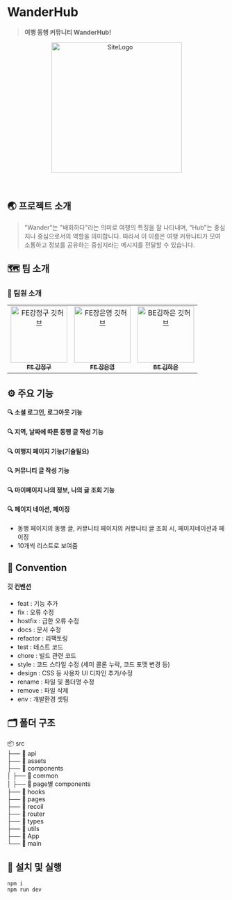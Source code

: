 # WanderHub

> **여행 동행 커뮤니티 WanderHub!**

<p align='center'>
<img src="https://github.com/WanderHub/WanderHub_Frontend/assets/123078739/75e40e8d-ee49-4c9b-978c-1fd21af0f6f8" width="300px" height="300px" alt="SiteLogo"></img></p><br/>

## 🌏 프로젝트 소개

> "Wander"는 "배회하다"라는 의미로 여행의 특징을 잘 나타내며, "Hub"는 중심지나 중심으로서의 역할을 의미합니다. 따라서 이 이름은 여행 커뮤니티가 모여 소통하고 정보를 공유하는 중심지라는 메시지를 전달할 수 있습니다.

## 🗺️ 팀 소개

### 🧳 팀원 소개

<table>
  <tbody>
    <tr>
      <td align="center"><a href="https://github.com/jgkang9402"><img src="https://avatars.githubusercontent.com/u/93317914?v=4" width="130px;" alt="FE강정구 깃허브"/><br /><sub><b>FE 강정구</b></sub></a><br /></td>
      <td align="center"><a href="https://github.com/jjangeunyeong"><img src="https://avatars.githubusercontent.com/u/123078739?v=4" width="130px;" alt="FE장은영 깃허브"/><br /><sub><b>FE 장은영</b></sub></a><br /></td>
      <td align="center"><a href="https://github.com/HaniiiK"><img src="https://avatars.githubusercontent.com/u/127297705?v=4" width="130px;" alt="BE김하은 깃허브"/><br /><sub><b>BE 김하은</b></sub></a><br /></td>
  </tbody>
</table>

## ⚙️ 주요 기능

#### 🔍 소셜 로그인, 로그아웃 기능

#### 🔍 지역, 날짜에 따른 동행 글 작성 기능

#### 🔍 여행지 페이지 기능(기술필요)

#### 🔍 커뮤니티 글 작성 기능

#### 🔍 마이페이지 나의 정보, 나의 글 조회 기능

#### 🔍 페이지 네이션, 페이징

- 동행 페이지의 동행 글, 커뮤니티 페이지의 커뮤니티 글 조회 시, 페이지네이션과 페이징
- 10개씩 리스트로 보여줌
  
## 📌 Convention

#### 깃 컨벤션

- feat : 기능 추가
- fix : 오류 수정
- hostfix : 급한 오류 수정
- docs : 문서 수정
- refactor : 리팩토링
- test : 테스트 코드
- chore : 빌드 관련 코드
- style : 코드 스타일 수정 (세미 콜론 누락, 코드 포맷 변경 등)
- design : CSS 등 사용자 UI 디자인 추가/수정
- rename : 파일 및 폴더명 수정
- remove : 파일 삭제
- env : 개발환경 셋팅


## 🗂️ 폴더 구조

📦 src  
├── 📂 api  
├── 📂 assets  
├── 📂 components  
│ ├── 📂 common  
│ ├── 📂 page별 components  
├── 📂 hooks  
├── 📂 pages  
├── 📂 recoil  
├── 📂 router  
├── 📂 types  
├── 📂 utils  
├── 📄 App  
└── 📄 main


## 🔑 설치 및 실행

```
npm i
npm run dev
```


